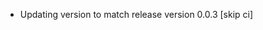 <!-- Commit 6aec1173496db0cd7731c15c2b82f97448909edc -->
  * Updating  version to match release version 0.0.3 [skip ci]